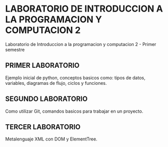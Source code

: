 # LABORATORIO DE INTRODUCCION A LA PROGRAMACION Y COMPUTACION 2
Laboratorio de Introduccion a la programacion y computacion 2 - Primer semestre

## PRIMER LABORATORIO
Ejemplo inicial de python, conceptos basicos como: tipos de datos, variables, diagramas de flujo, ciclos y funciones.

## SEGUNDO LABORATORIO
Como utilizar Git, comandos basicos para trabajar en un proyecto.

## TERCER LABORATORIO
Metalenguaje XML con DOM y ElementTree.

